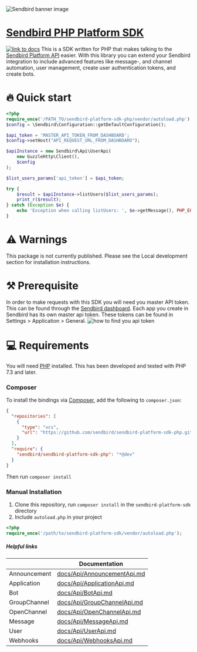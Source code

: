 ![Sendbird banner image](http://ww1.prweb.com/prfiles/2021/09/14/18371217/Sendbird_Logo_RGB_lg.png)

# [Sendbird PHP Platform SDK](https://sendbird.com/docs/chat/v3/platform-api/getting-started/prepare-to-use-api)

[![link to docs](https://img.shields.io/badge/SDK-docs-green)](/docs)
This is a SDK written for PHP  that makes talking to the [Sendbird Platform API](https://sendbird.com/docs/chat/v3/platform-api/getting-started/prepare-to-use-api) easier.
With this library you can extend your Sendbird integration to include advanced features like message-, and channel automation, user management, create user authentication tokens, and create bots.

# 🔥 Quick start

```php  
<?php
require_once('/PATH_TO/sendbird-platform-sdk-php/vendor/autoload.php');
$config = \Sendbird\Configuration::getDefaultConfiguration();

$api_token = 'MASTER_API_TOKEN_FROM_DASHBOARD';
$config->setHost("API_REQUEST_URL_FROM_DASHBOARD");

$apiInstance = new Sendbird\Api\UserApi(
    new GuzzleHttp\Client(),
    $config
);

$list_users_params['api_token'] = $api_token;

try {
    $result = $apiInstance->listUsers($list_users_params);
    print_r($result);
} catch (Exception $e) {
    echo 'Exception when calling listUsers: ', $e->getMessage(), PHP_EOL;
}

```

# ⚠️ Warnings

This package is not currently published. Please see  the Local development section for installation instructions.

# ⚒️ Prerequisite

In order to make requests with this SDK you will need you master API token. This can be found through the [Sendbird dashboard](https://dashboard.sendbird.com/).  Each app you create in Sendbird has its own master api token. These tokens can be found in Settings > Application > General.
![how to find you api token](https://i.imgur.com/0YMKtpX.png)

# 💻 Requirements

You will need [PHP](https://www.php.net/) installed. This has been developed and tested with PHP 7.3 and later.

### Composer

To install the bindings via [Composer](https://getcomposer.org/), add the following to `composer.json`:

```json
{
  "repositories": [
    {
      "type": "vcs",
      "url": "https://github.com/sendbird/sendbird-platform-sdk-php.git"
    }
  ],
  "require": {
    "sendbird/sendbird-platform-sdk-php": "*@dev"
  }
}
```

Then run `composer install`

### Manual Installation

1. Clone this repository, run `composer install` in the `sendbird-platform-sdk` directory
2. Include `autoload.php` in your project

```php
<?php
require_once('/path/to/sendbird-platform-sdk/vendor/autoload.php');
```

##### Helpful links

|       | Documentation |
| ----------- | ----------- |
| Announcement   | [docs/Api/AnnouncementApi.md](docs/Api/AnnouncementApi.md)|
| Application | [docs/Api/ApplicationApi.md](docs/Api/ApplicationApi.md)  |
| Bot | [docs/Api/BotApi.md](docs/Api/BotApi.md)  |
| GroupChannel | [docs/Api/GroupChannelApi.md](docs/Api/GroupChannelApi.md)  |
| OpenChannel | [docs/Api/OpenChannelApi.md ](docs/Api/OpenChannelApi.md)  |
| Message | [docs/Api/MessageApi.md](docs/Api/MessageApi.md)  |
| User | [docs/Api/UserApi.md](docs/Api/UserApi.md)  |
| Webhooks | [docs/Api/WebhooksApi.md](docs/Api/WebhooksApi.md)  |
